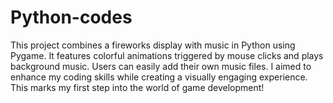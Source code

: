 # Python-codes
This project combines a fireworks display with music in Python using Pygame. It features colorful animations triggered by mouse clicks and plays background music. Users can easily add their own music files. I aimed to enhance my coding skills while creating a visually engaging experience. This marks my first step into the world of game development!
